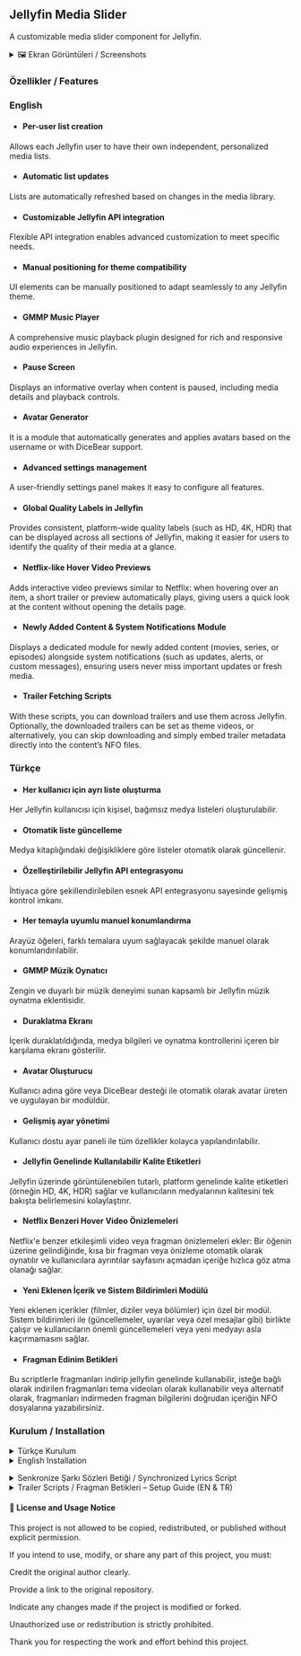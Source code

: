 ## Jellyfin Media Slider

 A customizable media slider component for Jellyfin.

<details>
<summary>🖼️ Ekran Görüntüleri / Screenshots </summary>

### DiceBear Avatar Görünümü / DiceBear Avatar Skin

![diceBear](https://github.com/user-attachments/assets/713fc481-7e60-43ab-bdf8-463bbb47ff78)

### Bildirim Modalı / Notification Modal

![bildirim](https://github.com/user-attachments/assets/b6533b70-743f-454d-adab-083d1d8a40ca)

![bildirim1](https://github.com/user-attachments/assets/041f9727-6ee9-4583-bebf-5ac7e7bd0a86)


### Duraklatma Ekranı / Pause Screen

![pause](https://github.com/user-attachments/assets/8e3ec49b-b7f2-406a-818d-064f6f64eac7)


### Kompakt Görünüm / Compact View

![co](https://github.com/user-attachments/assets/afac00a0-68c7-4a7e-b551-f946ec4f1e7b)


### Tam Ekran / Full Screen

![fsc](https://github.com/user-attachments/assets/e7ec8a4c-b82c-426c-ab76-8dd561b28845)

### Normal görünüm / Normal view

![ng](https://github.com/user-attachments/assets/80e7b0fb-6c8b-4076-ad33-4832bbf1e972)


### Konumlandırma yapılmış normal görünüm / Normal view with proper positioning applied.

![ngy](https://github.com/user-attachments/assets/294cc2a7-3c3c-423b-88ff-a18b79dc6f46)

### Fragman / Trailer

#### Yerleşik Fragman / Embedded Trailer

![yf](https://github.com/user-attachments/assets/c16c85b1-d14d-42a5-88c4-aa4de182795f)

#### Fragman Modalı (Buton) / Trailer Popup (Button)

![fm](https://github.com/user-attachments/assets/2636496c-4f9b-4a39-8516-8580d39b05fe)


### Ayarlar Modalı / Settings Popup

![st](https://github.com/user-attachments/assets/080a819c-a1a4-4f10-81ec-fe0dcba885e1)


 </details>


### Özellikler / Features

### English

- #### Per-user list creation
Allows each Jellyfin user to have their own independent, personalized media lists.

- #### Automatic list updates
Lists are automatically refreshed based on changes in the media library.

- #### Customizable Jellyfin API integration
Flexible API integration enables advanced customization to meet specific needs.

- #### Manual positioning for theme compatibility
UI elements can be manually positioned to adapt seamlessly to any Jellyfin theme.

- #### GMMP Music Player
A comprehensive music playback plugin designed for rich and responsive audio experiences in Jellyfin.

- #### Pause Screen
Displays an informative overlay when content is paused, including media details and playback controls.

- #### Avatar Generator
It is a module that automatically generates and applies avatars based on the username or with DiceBear support.

- #### Advanced settings management
A user-friendly settings panel makes it easy to configure all features.

- #### Global Quality Labels in Jellyfin
Provides consistent, platform-wide quality labels (such as HD, 4K, HDR) that can be displayed across all sections of Jellyfin, making it easier for users to identify the quality of their media at a glance.

- #### Netflix-like Hover Video Previews
Adds interactive video previews similar to Netflix: when hovering over an item, a short trailer or preview automatically plays, giving users a quick look at the content without opening the details page.

- #### Newly Added Content & System Notifications Module
Displays a dedicated module for newly added content (movies, series, or episodes) alongside system notifications (such as updates, alerts, or custom messages), ensuring users never miss important updates or fresh media.

- #### Trailer Fetching Scripts
With these scripts, you can download trailers and use them across Jellyfin. Optionally, the downloaded trailers can be set as theme videos, or alternatively, you can skip downloading and simply embed trailer metadata directly into the content’s NFO files.

</summary>

### Türkçe

- #### Her kullanıcı için ayrı liste oluşturma
Her Jellyfin kullanıcısı için kişisel, bağımsız medya listeleri oluşturulabilir.

- #### Otomatik liste güncelleme
Medya kitaplığındaki değişikliklere göre listeler otomatik olarak güncellenir.

- #### Özelleştirilebilir Jellyfin API entegrasyonu
İhtiyaca göre şekillendirilebilen esnek API entegrasyonu sayesinde gelişmiş kontrol imkanı.

- #### Her temayla uyumlu manuel konumlandırma
Arayüz öğeleri, farklı temalara uyum sağlayacak şekilde manuel olarak konumlandırılabilir.

- #### GMMP Müzik Oynatıcı
Zengin ve duyarlı bir müzik deneyimi sunan kapsamlı bir Jellyfin müzik oynatma eklentisidir.

- #### Duraklatma Ekranı
İçerik duraklatıldığında, medya bilgileri ve oynatma kontrollerini içeren bir karşılama ekranı gösterilir.

- #### Avatar Oluşturucu
Kullanıcı adına göre veya DiceBear desteği ile otomatik olarak avatar üreten ve uygulayan bir modüldür.

- #### Gelişmiş ayar yönetimi
Kullanıcı dostu ayar paneli ile tüm özellikler kolayca yapılandırılabilir.

- #### Jellyfin Genelinde Kullanılabilir Kalite Etiketleri
Jellyfin üzerinde görüntülenebilen tutarlı, platform genelinde kalite etiketleri (örneğin HD, 4K, HDR) sağlar ve kullanıcıların medyalarının kalitesini tek bakışta belirlemesini kolaylaştırır.

- #### Netflix Benzeri Hover Video Önizlemeleri
Netflix'e benzer etkileşimli video veya fragman önizlemeleri ekler: Bir öğenin üzerine gelindiğinde, kısa bir fragman veya önizleme otomatik olarak oynatılır ve kullanıcılara ayrıntılar sayfasını açmadan içeriğe hızlıca göz atma olanağı sağlar.

- #### Yeni Eklenen İçerik ve Sistem Bildirimleri Modülü
Yeni eklenen içerikler (filmler, diziler veya bölümler) için özel bir modül. Sistem bildirimleri ile (güncellemeler, uyarılar veya özel mesajlar gibi) birlikte çalışır ve kullanıcıların önemli güncellemeleri veya yeni medyayı asla kaçırmamasını sağlar.

- #### Fragman Edinim Betikleri
Bu scriptlerle fragmanları indirip jellyfin genelinde kullanabilir, isteğe bağlı olarak indirilen fragmanları tema videoları olarak kullanabilir veya alternatif olarak, fragmanları indirmeden fragman bilgilerini doğrudan içeriğin NFO dosyalarına yazabilirsiniz.

### Kurulum / Installation
<details>
<summary> Türkçe Kurulum </summary>

#### Eklenti olarak 

- Jellyfin yönetici paneline giriş yapın. 
- Eklentiler (Plugins) bölümüne gidin.
- Katalog (Catalog) sekmesine tıklayın.
- Üsteki ayar ikonuna tıklayarak + ikonu ile yeni kaynak ekle sayfasını açın ve aşağıdaki adresi ekleyin
``` https://raw.githubusercontent.com/G-grbz/Jellyfin-Media-Slider/main/manifest.json ```
- Kaynağı kaydedin ve Katalog bölümünde JMSFusion eklentisini bulun ve yükleyin.
- JMS-Fusion yüklendikten sonra değişikliklerin geçerli olması için Jellyfin’i tekrar yeniden başlatın.

### Manuel Kurulum (güncellenecek)

#### Windows için

İndirdiğiniz sıkıştırılmış klasörü herhangi boş bir klasöre çıkarıp ``` install.bat ``` betiğini yönetici olarak çalıştırın ve tarayıcı çerezlerini birkaç kez temizleyin.

#### Yüklemeyi Kaldırma

``` uninstall.bat ``` betiğini yönetici olarak çalıştırın.


#### Linux için

``` git clone https://github.com/G-grbz/Jellyfin-Media-Slider ```

``` cd Jellyfin-Media-Slider/Resources/slider/ ```

#### Kurulum scriptini çalıştırın:

``` sudo chmod +x install.sh && sudo ./install.sh ```

#### Tarayıcı çerezlerini temizleyin.

#### Liste Güncelleme Scripti

listUpdate klasöründeki script belirli aralıklarla kullanıcı listelerini günceller.

#### Gerekli Ayarlar
.env dosyasını düzenleyerek gerekli bilgileri girin.

#### Script Seçenekleri
'updateList'	içerikleri rastgele listeler
( değerleri değiştirmek için /modules/listConfig.json el ile yapılandırılmalı ve script yeniden başlatılmalıdır.

Detaylı açıklamalar;

``` itemLimit: ``` Slider'da gösterilecek maksimum öğe sayısı

``` garantiLimit: ``` Her içerik türünden garanti edilecek minimum öğe sayısı

``` listLimit: ``` Önceki listelerin saklanacağı maksimum sayı (tekrarları önlemek için)

``` listRefresh": ``` "Listenin yenilenme aralığı (milisaniye - 300000ms = 5 dakika)

``` listcustomQueryString: ``` Jellyfin API'si için özel sorgu parametreleri)

# Script Çalıştırma

#### list ve listUpdate klasörüne okuma yazma izni verin

``` sudo chmod -R a+rw /usr/share/jellyfin/web/slider/list && sudo chmod -R a+rw /usr/share/jellyfin/web/slider/listUpdate ```

#### Gerekli bağımlılıkları yükleyin:

``` cd /usr/share/jellyfin/web/slider/listUpdate && npm install dotenv node-fetch ```

#### scripti çalıştırın:

``` node updateList.mjs ```

#### Yüklemeyi Kaldırma

``` sudo chmod +x /usr/share/jellyfin/web/slider/uninstall.sh && sudo sh /usr/share/jellyfin/web/slider/uninstall.sh ```
</details>

<details>
<summary> English Installation</summary>

### Installation with a plugin

Log in to your Jellyfin admin dashboard.

Go to the Plugins section.

Click on the Catalog tab.

Click the settings icon at the top, then use the + button to open the “Add Repository” page and enter the following address:

```https://raw.githubusercontent.com/G-grbz/Jellyfin-Media-Slider/main/manifest.json```

Save the repository, then go to the Catalog section, find the JMS-Fusion plugin, and install it.

After installing JMS-Fusion, restart Jellyfin again to apply the changes.

### Manual Installation (To be Updated)

#### For Windows
Extract the downloaded compressed folder to any empty folder, then run the ``` install.bat ``` file as administrator and clear your browser cookies a few times.

#### Uninstalling
Run the script ``` uninstall.bat ``` as administrator.

#### For Linux

``` git clone https://github.com/G-grbz/Jellyfin-Media-Slider ```

``` cd Jellyfin-Media-Slider/Resources/slider/ ```

#### Run the installation script:

``` sudo chmod +x install.sh && sudo ./install.sh ```

#### Clear browser cookies to ensure the changes take effect.

### List Update Script

The script in the listUpdate folder updates user lists at specific intervals.

#### Required Settings

Edit the .env file and insert the necessary information.

#### Script Options

'updateList' lists the contents randomly
( /modules/listConfig.json needs to be configured manually and the script needs to be restarted for the changes to take effect.

Detailed explanations;

``` itemLimit: ``` Maximum number of items to show in slider

``` garantiLimit: ``` Minimum guaranteed items per content type (Movie/Series/BoxSet)

``` listLimit: ``` Max number of previous lists to store (prevent duplicates)

``` listRefresh: ``` Refresh interval in milliseconds (300000ms = 5 minutes)

```  listcustomQueryString: ``` Custom query parameters for Jellyfin API )

#### Running the Script

#### Give read-write permission to the list and listUpdate folder

``` sudo chmod -R a+rw /usr/share/jellyfin/web/slider/list && sudo chmod -R a+rw /usr/share/jellyfin/web/slider/listUpdate ```

#### Install dependencies:

``` cd /usr/share/jellyfin/web/slider/listUpdate && npm install dotenv node-fetch ```

#### Run the script:

``` node updateList.mjs ```

#### Uninstallation

#### To remove the installation, run:

``` sudo chmod +x /usr/share/jellyfin/web/slider/uninstall.sh && sudo sh /usr/share/jellyfin/web/slider/uninstall.sh ``` </details>

<details>
<summary> Senkronize Şarkı Sözleri Betiği / Synchronized Lyrics Script </summary>

### Türkçe

lrclib.net üzerinden şarkı sözlerini çekebilen bir betik ekledim(lrclib.sh). Bu betik eklentiden bağımsız olarak çalışmaktadır. (Linux)

betiği çalıştırmak için gerekli bağımlılıklar: ```curl, jq, find```

mevcut şarkı isim formatınız ``` "'ad soyad' -  'parça adı'" ``` şekilde olmalıdır örn.: ```Ali Kınık - Ali Ayşeyi Seviyor```

Betiği çalıştırmak için gerekli izinleri verin ve

``` sh lrclib.sh /Müzik/Dosya/Yolu ``` komutunu çalıştırın alt klasörler dahil arayarak eşleşen şarkı sözlerini indirecektir. ( Öncelik Senkronize şarkı sözleri mevcut değil ise normal)

Mevcut şarkı sözlerinizin üzerine yazmak isterseniz, komut sonuna ```--overwrite``` ekleyin yani ```sh lrclib.sh /Müzik/Dosya/Yolu --overwrite```

dosya yolunuz boşluk içeriyor ise ```""``` içerisine alın yani ```sh lrclib.sh "/Müzik/Dosya/Müzik Yolu" --overwrite``` (formatlar mp3 ve flac olmalıdır)

### English

A standalone script has been added to fetch synchronized lyrics from lrclib.net. This script operates independently of the plugin and is designed for Linux systems.

Requirements:
To run the script, make sure the following dependencies are installed: curl, jq, and find

Track Filename Format:
Your audio files should follow the naming convention:
```'artist name' - 'track title'```
For example: ```Ali Kınık - Ali Ayşeyi Seviyor```

Usage:
Grant the necessary execution permissions to the script.

Run the command:

```sh lrclib.sh /Path/To/Your/Music/Directory```

This will recursively search all subdirectories and download matching lyrics.
It prioritizes synchronized lyrics, and falls back to regular lyrics if none are available.

To overwrite existing lyrics files, append the --overwrite flag:

```sh lrclib.sh /Path/To/Your/Music/Directory --overwrite```

If your file path contains spaces, enclose it in double quotes, e.g., ``` sh lrclib.sh "/Path/To/Your/Music Path" --overwrite ``` (Supported formats: mp3 and flac)

</details>

<details>
<summary> Trailer Scripts / Fragman Betikleri – Setup Guide (EN & TR) </summary>

<details>
<summary>

### English </summary>

#### Overview

This repository contains **two related scripts** for adding trailers to your Jellyfin media library:

* `trailers.sh` → Downloads and saves **local MP4 trailers** using `yt-dlp`.
* `trailersurl.sh` → Adds only a **trailer URL** into NFO metadata files (trailersurl.sh does not perform downloads. For it to work, you need to have NFO enabled in your Jellyfin library, and the content folders must already contain pre-generated NFO files.).

Both use TMDb for trailer discovery and refresh Jellyfin metadata afterward.

#### Which one should I use?

* Use `trailers.sh` if you want **offline, locally stored MP4 trailers** (more disk usage, but reliable even without internet).
* Use `trailersurl.sh` if you prefer **fast, lightweight setup with no downloads**, but note: trailers will stream online and need internet at playback.

#### Features

* Movie and TV (Series/Season/Episode) support
* Multi‑language trailer discovery (preferred + fallback)
* Metadata refresh after adding trailer (either file or URL)
* Summary report with counts (downloaded/skipped/errors or NFO updated/skipped/errors)

#### Requirements

Common dependencies:

* **Shell**: bash (Linux/macOS)
* **Tools**: `curl`, `jq`

Additional for `trailers.sh`:

* `yt-dlp` (required)
* `ffprobe` (optional, from `ffmpeg`)

#### Installation

Choose your distro and run:

(Note: It is recommended to install yt-dlp via pip. Using pip instead of a package manager ensures you get the latest version and a smoother experience.)

**Debian / Ubuntu**

```bash
sudo apt update
sudo apt install -y curl jq ffmpeg yt-dlp
```

**Arch / Manjaro**

```bash
sudo pacman -S curl jq ffmpeg yt-dlp
```

**Fedora**

```bash
sudo dnf install -y curl jq ffmpeg yt-dlp
```

**openSUSE**

```bash
sudo zypper install -y curl jq ffmpeg yt-dlp
```

**Alpine**

```bash
sudo apk add curl jq ffmpeg yt-dlp
```

#### Get the scripts

```bash
curl -fsSL -o trailers.sh "https://raw.githubusercontent.com/G-grbz/Jellyfin-Media-Slider/main/Resources/slider/trailers.sh"
curl -fsSL -o trailersurl.sh "https://raw.githubusercontent.com/G-grbz/Jellyfin-Media-Slider/main/Resources/slider/trailersurl.sh"
chmod +x trailers.sh trailersurl.sh
```

#### Configuration

Both scripts use environment variables. Common ones:

---

## Environment Variables Reference

| Variable                    | Default                                                            | Description / Allowed Values                                                                                                                        |
| --------------------------- | ------------------------------------------------------------------ | --------------------------------------------------------------------------------------------------------------------------------------------------- |
| `JF_BASE`                   | `http://localhost:8096`                                            | Jellyfin server base URL.                                                                                                                           |
| `JF_API_KEY`                | `CHANGE_ME`                                                        | **Required.** Jellyfin API key.                                                                                                                     |
| `TMDB_API_KEY`              | `CHANGE_ME`                                                        | **Required.** TMDb API key.                                                                                                                         |
| `PREFERRED_LANG`            | `tr-TR`                                                            | Preferred language code for TMDb lookups.                                                                                                           |
| `FALLBACK_LANG`             | `en-US`                                                            | Fallback language code if preferred is unavailable.                                                                                                 |
| `INCLUDE_TYPES`             | `Movie,Series,Season,Episode`                                      | Media types to scan from Jellyfin.                                                                                                                  |
| `PAGE_SIZE`                 | `200`                                                              | Pagination size for Jellyfin `/Items` queries.                                                                                                      |
| `JF_USER_ID`                | *(empty)*                                                          | Jellyfin user ID. If unset, the script auto-detects an administrator or first user.                                                                 |
| `INCLUDE_LANGS_WIDE`        | `tr,en,hi,de,ru,fr,it,es,ar,fa,pt,zh,ja,ko,nl,pl,sv,cs,uk,el,null` | Broad set of fallback languages for TMDb trailer search when preferred/fallback fails.                                                              |
| `PREFERRED_ISO639`          | derived from `PREFERRED_LANG`                                      | Auto-extracted ISO 639-1 code from preferred language (e.g., `tr-TR` → `tr`). Not typically set manually.                                           |
| `FALLBACK_ISO639`           | derived from `FALLBACK_LANG`                                       | Auto-extracted ISO 639-1 code from fallback language (e.g., `en-US` → `en`). Not typically set manually.                                            |

---

Extra for `trailers.sh`:

* `COOKIES_BROWSER` → Default `(empty)` : Browser to export cookies from for yt-dlp (e.g., firefox, chrome:Default, edge, safari). Useful for age-restricted or region-locked videos.
* `MIN_FREE_MB`  → Default `1024` : Minimum required free space (MiB) in both destination and working directory before downloads are attempted.
* `SLEEP_SECS` → Default `1` : Delay (seconds) after each successful download.
* `MIN_FREE_MB` → Default `1024` : Minimum required free space (MiB) in both destination and working directory before downloads are attempted.
* `CLEANUP_EXTRA_PATHS` → Default *(empty)* : Extra root paths (colon-separated) to clean temp files from.
* `WORK_DIR` → Default `/tmp/trailers-dl` : Working directory for temporary downloads. 
* `ENABLE_THEME_LINK` → Default `0` : If `1`, create `backdrops/theme.mp4` symlink/hardlink/copy pointing to trailer.
* `THEME_LINK_MODE` → Default `symlink` : Mode for theme creation. Options: `symlink`, `hardlink`, `copy`.
* `OVERWRITE_POLICY` → Default `skip` : Behavior when `trailer.mp4` already exists. Values: `skip`, `replace`, `if-better`.
* `BETTER_MIN_SIZE_DELTA` → Default `1048576` : In `if-better` mode: new trailer must be at least this many bytes larger to count as better.
* `BETTER_MIN_DURATION_DELTA` → Default `3` : In `if-better` mode: new trailer must be longer by at least this many seconds to count as better.

## Notes

* **`OVERWRITE_POLICY=if-better`** logic: the new trailer is kept only if it is longer (`BETTER_MIN_DURATION_DELTA`) **or** larger (`BETTER_MIN_SIZE_DELTA`) than the existing one.
* **Theme file (`backdrops/theme.mp4`)**: Enabled with `ENABLE_THEME_LINK=1`, created using the chosen method in `THEME_LINK_MODE`.
* **`COOKIES_BROWSER`** example: `COOKIES_BROWSER=firefox` or `COOKIES_BROWSER="chrome:Default"` to use yt-dlp with authenticated sessions.
---

#### Usage

**Download trailers (trailers.sh):**

```bash
JF_BASE="http://jellyfinserveraddress:8096" \
JF_API_KEY="API-KEY-HERE" \
TMDB_API_KEY="TMDB-API-KEY-HERE" \
COOKIES_BROWSER=chrome \
MIN_FREE_MB=2048 \
OVERWRITE_POLICY= if-better \
ENABLE_THEME_LINK=1 \
PREFERRED_LANG=tr-TR \
INCLUDE_LANGS_WIDE="tr,en,hi,de,ru,fr,it,es,ar,fa,pt,zh,ja,ko,null" \
./trailers.sh
```

**Add only trailer URLs (trailersurl.sh):**

```bash
JF_BASE="http://jellyfinserveraddress:8096" \
JF_API_KEY="API-KEY-HERE" \
TMDB_API_KEY="TMDB-API-KEY-HERE" \
PREFERRED_LANG=tr-TR \
INCLUDE_LANGS_WIDE="tr,en,hi,de,ru,fr,it,es,ar,fa,pt,zh,ja,ko,null" \
./trailersurl.sh
```

#### Systemd timer (optional)

Create a service at `/etc/systemd/system/trailers.service`:

```ini
[Unit]
Description=Download trailers for Jellyfin library

[Service]
Type=oneshot
Environment=JF_BASE=http://localhost:8096
Environment=JF_API_KEY=<JF_API-KEY>
Environment=TMDB_API_KEY=<TMDB_API-KEY>
Environment=PREFERRED_LANG=tr-TR
Environment=COOKIES_BROWSER=chrome
Environment=INCLUDE_LANGS_WIDE=tr,en,hi,de,ru,fr,it,es,ar,fa,pt,zh,ja,ko,null
WorkingDirectory=/opt/trailers(replace this with the directory path where the scripts are located)
ExecStart=/directory-path/trailers.sh
```

Timer `/etc/systemd/system/trailers.timer`:

```ini
[Unit]
Description=Run trailers.sh daily

[Timer]
OnCalendar=03:30
Persistent=true

[Install]
WantedBy=timers.target
```

Enable:

```bash
sudo systemctl daemon-reload
sudo systemctl enable --now trailers.timer
```
</details>

<details>
<summary>

### Türkçe </summary>

#### Genel Bakış

Bu repo Jellyfin kütüphanenize fragman eklemek için **iki betik** içerir:

* `trailers.sh` → `yt-dlp` ile **yerel MP4 fragmanları** indirir.
* `trailersurl.sh` → Sadece **fragman URL’sini** `.nfo` dosyasına ekler (İndirme işlemi yapmaz. Bunun çalışabilmesi için Jellyfin kütüphanenizde NFO etkin olmalı ve içerik klasörlerinde önceden oluşturulmuş NFO dosyaları bulunmalıdır).

Her ikisi de TMDb üzerinden fragman arar ve işlem sonrası Jellyfin meta verisini yeniler.

#### Hangisini kullanmalı?

* `trailers.sh` → **İnternetsiz çalışabilen yerel MP4 dosyaları** istiyorsanız kullanın (daha fazla disk kullanır).
* `trailersurl.sh` → **Hafif ve hızlı** çözüm istiyorsanız kullanın (disk kullanmaz ama oynatma için internet gerekir).

#### Özellikler

* Film ve Dizi (Dizi/Sezon/Bölüm) desteği
* Tercihli/yedek dil ile çoklu dil desteği
* Fragman eklendikten sonra meta veri yenileme
* Özet rapor (indirilen/atlanılan/hatalı ya da NFO güncellenen/atlanılan)

#### Gerekli Araçlar

Ortak bağımlılıklar:

* **Kabuk**: bash
* **Araçlar**: `curl`, `jq`

Ek olarak `trailers.sh` için:

* `yt-dlp` (zorunlu)
* `ffprobe` (`ffmpeg` paketinden, opsiyonel)

#### Kurulum

Dağıtımınıza göre:

(not: yt-dlp kurulumunu pip üzerinden yapmanız tavsiye edilir. Paket yöneticileriyle kurulum yerine pip kullanmanız daha güncel ve sorunsuz bir deneyim sağlayacaktır.)

**Debian / Ubuntu**

```bash
sudo apt update
sudo apt install -y curl jq ffmpeg yt-dlp
```

**Arch / Manjaro**

```bash
sudo pacman -S curl jq ffmpeg yt-dlp
```

**Fedora**

```bash
sudo dnf install -y curl jq ffmpeg yt-dlp
```

**openSUSE**

```bash
sudo zypper install -y curl jq ffmpeg yt-dlp
```

**Alpine**

```bash
sudo apk add curl jq ffmpeg yt-dlp
```

#### Betikleri indir

```bash
curl -fsSL -o trailers.sh "https://raw.githubusercontent.com/G-grbz/Jellyfin-Media-Slider/main/Resources/slider/trailers.sh"
curl -fsSL -o trailersurl.sh "https://raw.githubusercontent.com/G-grbz/Jellyfin-Media-Slider/main/Resources/slider/trailersurl.sh"
chmod +x trailers.sh trailersurl.sh
```

#### Yapılandırma

---

## Ortam Değişkenleri Referansı

| Değişken                    | Varsayılan                                                         | Açıklama / Geçerli Değerler                                                                                                                        |
| --------------------------- | ------------------------------------------------------------------ | -------------------------------------------------------------------------------------------------------------------------------------------------- |
| `JF_BASE`                   | `http://localhost:8096`                                            | Jellyfin sunucu adresi.                                                                                                                            |
| `JF_API_KEY`                | `CHANGE_ME`                                                        | **Zorunlu.** Jellyfin API anahtarı.                                                                                                                |
| `TMDB_API_KEY`              | `CHANGE_ME`                                                        | **Zorunlu.** TMDb API anahtarı.                                                                                                                    |
| `PREFERRED_LANG`            | `tr-TR`                                                            | TMDb sorguları için tercih edilen dil kodu.                                                                                                        |
| `FALLBACK_LANG`             | `en-US`                                                            | Tercih edilen dil bulunmazsa kullanılacak yedek dil.                                                                                               |
| `INCLUDE_TYPES`             | `Movie,Series,Season,Episode`                                      | Jellyfin’de taranacak medya türleri.                                                                                                               |
| `PAGE_SIZE`                 | `200`                                                              | Jellyfin `/Items` sayfalama boyutu.                                                                                                                |
| `JF_USER_ID`                | *(boş)*                                                            | Jellyfin kullanıcı ID’si. Ayarlanmazsa script otomatik yönetici veya ilk kullanıcıyı çözer.                                                        |
| `INCLUDE_LANGS_WIDE`        | `tr,en,hi,de,ru,fr,it,es,ar,fa,pt,zh,ja,ko,nl,pl,sv,cs,uk,el,null` | TMDb trailer aramalarında geniş dil havuzu. Tercih/yedek dil sonuç vermezse devreye girer.                                                         |
| `PREFERRED_ISO639`          | `PREFERRED_LANG`’den türetilir                                     | Otomatik çıkarılır (`tr-TR` → `tr`). Manuel ayarlamaya gerek yok.                                                                                  |
| `FALLBACK_ISO639`           | `FALLBACK_LANG`’den türetilir                                      | Otomatik çıkarılır (`en-US` → `en`). Manuel ayarlamaya gerek yok.                                                                                  |

---

Ekstra `trailers.sh` için:

* `COOKIES_BROWSER` → varsayılan `(boş)` : yt-dlp için çerezlerin alınacağı tarayıcı (örn. firefox, chrome:Default, edge, safari). Yaş kısıtlı veya bölge kilitli videolarda faydalı.
* `MIN_FREE_MB` → varsayılan `1024` : Hem hedef hem de çalışma klasöründe olması gereken minimum boş alan (MiB). Altındaysa indirme yapılmaz.
* `SLEEP_SECS ` → varsayılan `1` : Başarılı her indirmeden sonra beklenecek saniye.
* `OVERWRITE_POLICY` → varsayılan `skip` : Var olan `trailer.mp4` dosyası için davranış. Değerler: `skip`, `replace`, `if-better`.                              
* `WORK_DIR` → varsayılan`/tmp/trailers-dl` : Geçici indirme klasörü.                                                                                            
* `ENABLE_THEME_LINK` → varsayılan `0` : `1` ise `backdrops/theme.mp4` dosyası trailer’a symlink/hardlink/kopya olarak oluşturulur.                              
* `THEME_LINK_MODE` → varsayılan `symlink` : Tema dosyası oluşturma yöntemi: `symlink`, `hardlink`, `copy`.                                                      
* `CLEANUP_EXTRA_PATHS` → *(boş)* : Ek temizlenecek klasör kökleri. Birden çok yol `:` ile ayrılabilir. 
* `BETTER_MIN_SIZE_DELTA` → `1048576` : `if-better` modunda: yeni dosya en az bu kadar bayt daha büyükse “daha iyi” kabul edilir.
* `BETTER_MIN_DURATION_DELTA` → `3` : `if-better` modunda: yeni dosya en az bu kadar saniye daha uzunsa “daha iyi” kabul edilir.             

## Notlar

* **`OVERWRITE_POLICY=if-better`** mantığı: Yeni trailer, süresi `BETTER_MIN_DURATION_DELTA` kadar daha uzunsa **veya** boyutu `BETTER_MIN_SIZE_DELTA` kadar daha büyükse kabul edilir.
* **Tema dosyası (`backdrops/theme.mp4`)**: `ENABLE_THEME_LINK=1` ile etkinleştirilir, `THEME_LINK_MODE` yöntemine göre oluşturulur.
* **`COOKIES_BROWSER`** örnek: `COOKIES_BROWSER=firefox` veya `COOKIES_BROWSER="chrome:Default"`.

---


#### Örnek Kullanım

**Fragman indir (trailers.sh):**

```bash
JF_BASE="http://jellyfinserveradres:8096" \
JF_API_KEY="API-KEY-BURAYA" \
TMDB_API_KEY="TMDB-API-KEY-BURAYA" \
COOKIES_BROWSER=chrome \
MIN_FREE_MB=2048 \
ENABLE_THEME_LINK=1 \
PREFERRED_LANG=tr-TR \
OVERWRITE_POLICY=if-better \
INCLUDE_LANGS_WIDE="tr,en,hi,de,ru,fr,it,es,ar,fa,pt,zh,ja,ko,null" \
./trailers.sh
```

**Sadece URL ekle (trailersurl.sh):**

```bash
JF_BASE="http://jellyfinserveradres:8096" \
JF_API_KEY="API-KEY-BURAYA" \
TMDB_API_KEY="TMDB-API-KEY-BURAYA" \
PREFERRED_LANG=tr-TR \
INCLUDE_LANGS_WIDE="tr,en,hi,de,ru,fr,it,es,ar,fa,pt,zh,ja,ko,null" \
./trailersurl.sh
```

#### Systemd zamanlayıcı (opsiyonel)

`/usr/lib/systemd/system/trailers.service`:

```ini
[Unit]
Description=Jellyfin kütüphanesi için fragman indirme

[Service]
Type=oneshot
Environment=JF_BASE=http://localhost:8096
Environment=JF_API_KEY=<JF_ANAHTAR>
Environment=TMDB_API_KEY=<TMDB_ANAHTAR>
Environment=PREFERRED_LANG=tr-TR
Environment=COOKIES_BROWSER=chrome
Environment=INCLUDE_LANGS_WIDE=tr,en,hi,de,ru,fr,it,es,ar,fa,pt,zh,ja,ko,null
WorkingDirectory=/opt/trailers(burayı betiklerin bulunduğu dizin yolu ile değiştirin)
ExecStart=/dizin-yolu/trailers.sh
```

`/usr/lib/systemd/system/trailers.timer`:

```ini
[Unit]
Description=trailers.sh günlük çalıştırma

[Timer]
OnCalendar=03:30
Persistent=true

[Install]
WantedBy=timers.target
```

Etkinleştir:

```bash
sudo systemctl daemon-reload
sudo systemctl enable --now trailers.timer
```
</details>
</details>

#### 📄 License and Usage Notice
This project is not allowed to be copied, redistributed, or published without explicit permission.

If you intend to use, modify, or share any part of this project, you must:

Credit the original author clearly.

Provide a link to the original repository.

Indicate any changes made if the project is modified or forked.

Unauthorized use or redistribution is strictly prohibited.

Thank you for respecting the work and effort behind this project.
